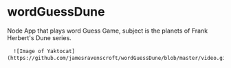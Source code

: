 # wordGuessDune
Node App that plays word Guess Game, subject is the planets of Frank Herbert's Dune series. 

      ![Image of Yaktocat](https://github.com/jamesravenscroft/wordGuessDune/blob/master/video.gif)
      
